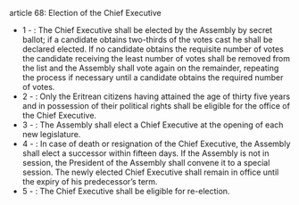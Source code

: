 article 68: Election of the Chief Executive

<ul>
			<li>1 - : The Chief Executive shall be elected by the Assembly by secret ballot; if a candidate obtains two-thirds of the votes cast he shall be declared elected. If no candidate obtains the requisite number of votes the candidate receiving the least number of votes shall be removed from the list and the Assembly shall vote again on the remainder, repeating the process if necessary until a candidate obtains the required number of votes.<ul>
			</ul></li>			<li>2 - : Only the Eritrean citizens having attained the age of thirty five years and in possession of their political rights shall be eligible for the office of the Chief Executive.<ul>
			</ul></li>			<li>3 - : The Assembly shall elect a Chief Executive at the opening of each new legislature.<ul>
			</ul></li>			<li>4 - : In case of death or resignation of the Chief Executive, the Assembly shall elect a successor within fifteen days. If the Assembly is not in session, the President of the Assembly shall convene it to a special session. The newly elected Chief Executive shall remain in office until the expiry of his predecessor’s term.<ul>
			</ul></li>			<li>5 - : The Chief Executive shall be eligible for re-election.<ul>
			</ul></li></ul>